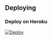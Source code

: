 ## Deploying

### Deploy on Heroku
[![Deploy](https://www.herokucdn.com/deploy/button.svg)](https://heroku.com/deploy?template=https://github.com/botupload/pruebatxt)
